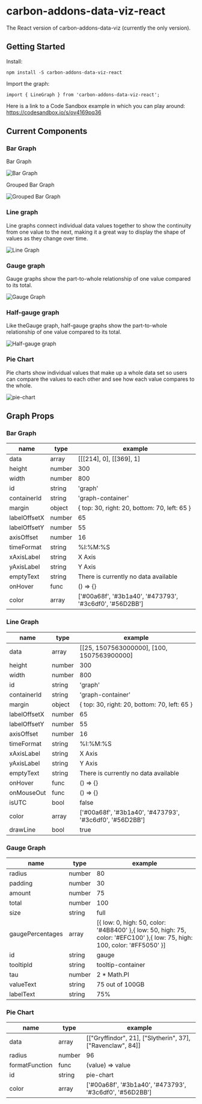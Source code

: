# carbon-addons-data-viz-react

The React version of carbon-addons-data-viz (currently the only version).

## Getting Started

Install:

`npm install -S carbon-addons-data-viz-react`

Import the graph:

`import { LineGraph } from 'carbon-addons-data-viz-react';`

Here is a link to a Code Sandbox example in which you can play around: https://codesandbox.io/s/ov4169pq36

## Current Components

### Bar Graph

Bar Graph

![Bar Graph](https://media.giphy.com/media/3ohc17GGzyJrjzpES4/giphy.gif)

Grouped Bar Graph

![Grouped Bar Graph](https://media.giphy.com/media/l49JE3ocO2nrZ6oaQ/giphy.gif)

### Line graph

Line graphs connect individual data values together to show the continuity from one value to the next, making it a great way to display the shape of values as they change over time.

![Line Graph](https://media.giphy.com/media/3ov9jNSQ7FXUb887za/giphy.gif)

### Gauge graph

Gauge graphs show the part-to-whole relationship of one value compared to its total.

![Gauge Graph](https://media.giphy.com/media/l378e0OVWmRGwemS4/giphy.gif)

### Half-gauge graph

Like theGauge graph, half-gauge graphs show the part-to-whole relationship of one value compared to its total.

![Half-gauge graph](https://media.giphy.com/media/3ov9jGlqJBneVSHQ1a/giphy.gif)

### Pie Chart

Pie charts show individual values that make up a whole data set so users can compare the values to each other and see how each value compares to the whole.

![pie-chart](https://i.imgur.com/OPTrLKk.png)

## Graph Props

### Bar Graph

| name         | type   | example                                                 |
| ------------ | ------ | ------------------------------------------------------- |
| data         | array  | [[[214], 0], [[369], 1]                                 |
| height       | number | 300                                                     |
| width        | number | 800                                                     |
| id           | string | 'graph'                                                 |
| containerId  | string | 'graph-container'                                       |
| margin       | object | { top: 30, right: 20, bottom: 70, left: 65 }            |
| labelOffsetX | number | 65                                                      |
| labelOffsetY | number | 55                                                      |
| axisOffset   | number | 16                                                      |
| timeFormat   | string | %I:%M:%S                                                |
| xAxisLabel   | string | X Axis                                                  |
| yAxisLabel   | string | Y Axis                                                  |
| emptyText    | string | There is currently no data available                    |
| onHover      | func   | () => {}                                                |
| color        | array  | ['#00a68f', '#3b1a40', '#473793', '#3c6df0', '#56D2BB'] |

### Line Graph

| name         | type   | example                                                 |
| ------------ | ------ | ------------------------------------------------------- |
| data         | array  | [[25, 1507563000000], [100, 1507563900000]              |
| height       | number | 300                                                     |
| width        | number | 800                                                     |
| id           | string | 'graph'                                                 |
| containerId  | string | 'graph-container'                                       |
| margin       | object | { top: 30, right: 20, bottom: 70, left: 65 }            |
| labelOffsetX | number | 65                                                      |
| labelOffsetY | number | 55                                                      |
| axisOffset   | number | 16                                                      |
| timeFormat   | string | %I:%M:%S                                                |
| xAxisLabel   | string | X Axis                                                  |
| yAxisLabel   | string | Y Axis                                                  |
| emptyText    | string | There is currently no data available                    |
| onHover      | func   | () => {}                                                |
| onMouseOut   | func   | () => {}                                                |
| isUTC        | bool   | false                                                   |
| color        | array  | ['#00a68f', '#3b1a40', '#473793', '#3c6df0', '#56D2BB'] |
| drawLine     | bool   | true                                                    |

### Gauge Graph

| name             | type   | example                                                                                                                   |
| ---------------- | ------ | ------------------------------------------------------------------------------------------------------------------------- |
| radius           | number | 80                                                                                                                        |
| padding          | number | 30                                                                                                                        |
| amount           | number | 75                                                                                                                        |
| total            | number | 100                                                                                                                       |
| size             | string | full                                                                                                                      |
| gaugePercentages | array  | [{ low: 0, high: 50, color: '#4B8400' },{ low: 50, high: 75, color: '#EFC100' },{ low: 75, high: 100, color: '#FF5050' }] |
| id               | string | gauge                                                                                                                     |
| tooltipId        | string | tooltip-container                                                                                                         |
| tau              | number | 2 \* Math.PI                                                                                                              |
| valueText        | string | 75 out of 100GB                                                                                                           |
| labelText        | string | 75%                                                                                                                       |

### Pie Chart

| name           | type   | example                                                    |
| -------------- | ------ | ---------------------------------------------------------- |
| data           | array  | [["Gryffindor", 21], ["Slytherin", 37], ["Ravenclaw", 84]] |
| radius         | number | 96                                                         |
| formatFunction | func   | (value) => value                                           |
| id             | string | pie-chart                                                  |
| color          | array  | ['#00a68f', '#3b1a40', '#473793', '#3c6df0', '#56D2BB']    |
